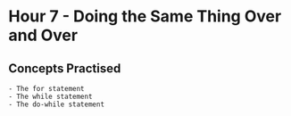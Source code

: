 # Hour 7 - Doing the Same Thing Over and Over


## Concepts Practised 

    - The for statement
    - The while statement
    - The do-while statement